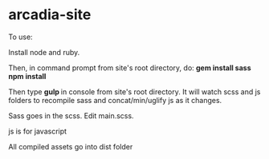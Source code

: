 arcadia-site
============

To use:

Install node and ruby. 

Then, in command prompt from site's root directory, do:
<b>gem install sass</b><br>
<b>npm install </b>

Then type <b> gulp </b> in console from site's root directory. 
It will watch scss and js folders to recompile sass and concat/min/uglify js as it changes.

Sass goes in the scss. Edit main.scss.

js is for javascript

All compiled assets go into dist folder
